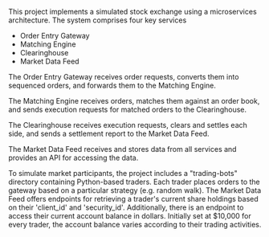 This project implements a simulated stock exchange using a microservices architecture. The system comprises four key services
- Order Entry Gateway
- Matching Engine
- Clearinghouse
- Market Data Feed

The Order Entry Gateway receives order requests, converts them into sequenced orders, and forwards them to the Matching Engine. 

The Matching Engine receives orders, matches them against an order book, and sends execution requests for matched orders to the Clearinghouse. 

The Clearinghouse receives execution requests, clears and settles each side, and sends a settlement report to the Market Data Feed. 

The Market Data Feed receives and stores data from all services and provides an API for accessing the data.

To simulate market participants, the project includes a "trading-bots" directory containing Python-based traders. Each trader places orders to the gateway based on a particular strategy (e.g. random walk). The Market Data Feed offers endpoints for retrieving a trader's current share holdings based on their 'client_id' and 'security_id'. Additionally, there is an endpoint to access their current account balance in dollars. Initially set at $10,000 for every trader, the account balance varies according to their trading activities.